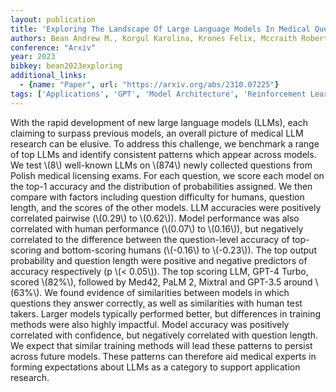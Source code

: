 ```yaml
---
layout: publication
title: 'Exploring The Landscape Of Large Language Models In Medical Question Answering'
authors: Bean Andrew M., Korgul Karolina, Krones Felix, Mccraith Robert, Mahdi Adam
conference: "Arxiv"
year: 2023
bibkey: bean2023exploring
additional_links:
  - {name: "Paper", url: "https://arxiv.org/abs/2310.07225"}
tags: ['Applications', 'GPT', 'Model Architecture', 'Reinforcement Learning', 'Tools', 'Training Techniques']
---
```

With the rapid development of new large language models (LLMs), each claiming
to surpass previous models, an overall picture of medical LLM research can be
elusive. To address this challenge, we benchmark a range of top LLMs and
identify consistent patterns which appear across models. We test \\(8\\) well-known
LLMs on \\(874\\) newly collected questions from Polish medical licensing exams.
For each question, we score each model on the top-1 accuracy and the
distribution of probabilities assigned. We then compare with factors including
question difficulty for humans, question length, and the scores of the other
models. LLM accuracies were positively correlated pairwise (\\(0.29\\) to \\(0.62\\)).
Model performance was also correlated with human performance (\\(0.07\\) to
\\(0.16\\)), but negatively correlated to the difference between the question-level
accuracy of top-scoring and bottom-scoring humans (\\(-0.16\\) to \\(-0.23\\)). The top
output probability and question length were positive and negative predictors of
accuracy respectively (p \\(< 0.05\\)). The top scoring LLM, GPT-4 Turbo, scored
\\(82\%\\), followed by Med42, PaLM 2, Mixtral and GPT-3.5 around \\(63\%\\). We found
evidence of similarities between models in which questions they answer
correctly, as well as similarities with human test takers. Larger models
typically performed better, but differences in training methods were also
highly impactful. Model accuracy was positively correlated with confidence, but
negatively correlated with question length. We expect that similar training
methods will lead these patterns to persist across future models. These
patterns can therefore aid medical experts in forming expectations about LLMs
as a category to support application research.
